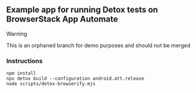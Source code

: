 ## Example app for running Detox tests on BrowserStack App Automate

> [!WARNING]
> This is an orphaned branch for demo purposes and should not be merged


### Instructions

```
npm install
npx detox build --configuration android.att.release
node scripts/detox-browserify.mjs
```
